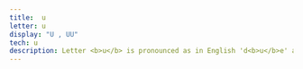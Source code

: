 ```yaml
---
title:  u
letter: u 
display: "U , UU" 
tech: u
description: Letter <b>u</b> is pronounced as in English 'd<b>u</b>e' and never as in English 'duck'. Tanacross, <b>u</b> and <b>uu</b> have the same sound, but <b>uu</b> has a longer duration than <b>u</b>.
---
```



